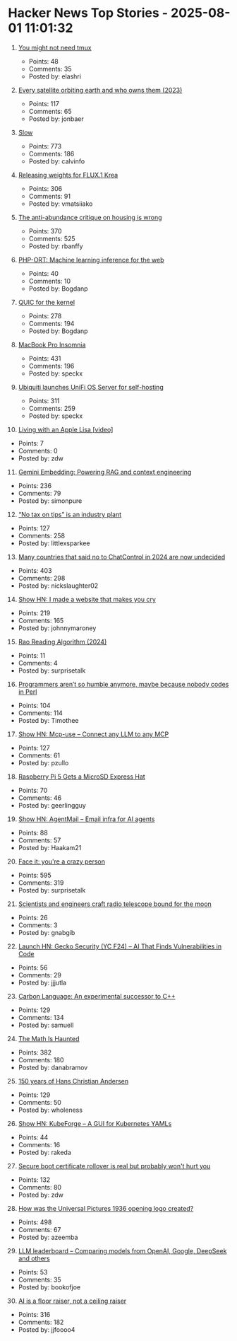 # Hacker News Top Stories - 2025-08-01 11:01:32

1. [You might not need tmux](https://bower.sh/you-might-not-need-tmux)
   - Points: 48
   - Comments: 35
   - Posted by: elashri

2. [Every satellite orbiting earth and who owns them (2023)](https://dewesoft.com/blog/every-satellite-orbiting-earth-and-who-owns-them)
   - Points: 117
   - Comments: 65
   - Posted by: jonbaer

3. [Slow](https://michaelnotebook.com/slow/index.html)
   - Points: 773
   - Comments: 186
   - Posted by: calvinfo

4. [Releasing weights for FLUX.1 Krea](https://www.krea.ai/blog/flux-krea-open-source-release)
   - Points: 306
   - Comments: 91
   - Posted by: vmatsiiako

5. [The anti-abundance critique on housing is wrong](https://www.derekthompson.org/p/the-anti-abundance-critique-on-housing)
   - Points: 370
   - Comments: 525
   - Posted by: rbanffy

6. [PHP-ORT: Machine learning inference for the web](https://krakjoe.github.io/ort/)
   - Points: 40
   - Comments: 10
   - Posted by: Bogdanp

7. [QUIC for the kernel](https://lwn.net/Articles/1029851/)
   - Points: 278
   - Comments: 194
   - Posted by: Bogdanp

8. [MacBook Pro Insomnia](https://manuel.bernhardt.io/posts/2025-07-24-macbook-pro-insomnia)
   - Points: 431
   - Comments: 196
   - Posted by: speckx

9. [Ubiquiti launches UniFi OS Server for self-hosting](https://lazyadmin.nl/home-network/unifi-os-server/)
   - Points: 311
   - Comments: 259
   - Posted by: speckx

10. [Living with an Apple Lisa [video]](https://www.youtube.com/watch?v=KISxcJ2DydY)
   - Points: 7
   - Comments: 0
   - Posted by: zdw

11. [Gemini Embedding: Powering RAG and context engineering](https://developers.googleblog.com/en/gemini-embedding-powering-rag-context-engineering/)
   - Points: 236
   - Comments: 79
   - Posted by: simonpure

12. [“No tax on tips” is an industry plant](https://www.newyorker.com/magazine/2025/08/04/no-tax-on-tips-is-an-industry-plant)
   - Points: 127
   - Comments: 258
   - Posted by: littlexsparkee

13. [Many countries that said no to ChatControl in 2024 are now undecided](https://digitalcourage.social/@echo_pbreyer/114946559233051667)
   - Points: 403
   - Comments: 298
   - Posted by: nickslaughter02

14. [Show HN: I made a website that makes you cry](https://www.cryonceaweek.com)
   - Points: 219
   - Comments: 165
   - Posted by: johnnymaroney

15. [Rao Reading Algorithm (2024)](https://raohacker.com/rao-reading-algorithm/)
   - Points: 11
   - Comments: 4
   - Posted by: surprisetalk

16. [Programmers aren’t so humble anymore, maybe because nobody codes in Perl](https://www.wired.com/story/programmers-arent-humble-anymore-nobody-codes-in-perl/)
   - Points: 104
   - Comments: 114
   - Posted by: Timothee

17. [Show HN: Mcp-use – Connect any LLM to any MCP](https://github.com/mcp-use/mcp-use)
   - Points: 127
   - Comments: 61
   - Posted by: pzullo

18. [Raspberry Pi 5 Gets a MicroSD Express Hat](https://www.cnx-software.com/2025/07/28/raspberry-pi-5-gets-a-microsd-express-hat/)
   - Points: 70
   - Comments: 46
   - Posted by: geerlingguy

19. [Show HN: AgentMail – Email infra for AI agents](https://chat.agentmail.to/)
   - Points: 88
   - Comments: 57
   - Posted by: Haakam21

20. [Face it: you're a crazy person](https://www.experimental-history.com/p/face-it-youre-a-crazy-person)
   - Points: 595
   - Comments: 319
   - Posted by: surprisetalk

21. [Scientists and engineers craft radio telescope bound for the moon](https://www.bnl.gov/newsroom/news.php?a=122408)
   - Points: 26
   - Comments: 3
   - Posted by: gnabgib

22. [Launch HN: Gecko Security (YC F24) – AI That Finds Vulnerabilities in Code](undefined)
   - Points: 56
   - Comments: 29
   - Posted by: jjjutla

23. [Carbon Language: An experimental successor to C++](https://docs.carbon-lang.dev/)
   - Points: 129
   - Comments: 134
   - Posted by: samuell

24. [The Math Is Haunted](https://overreacted.io/the-math-is-haunted/)
   - Points: 382
   - Comments: 180
   - Posted by: danabramov

25. [150 years of Hans Christian Andersen](https://www.newstatesman.com/culture/books/book-of-the-day/2025/07/150-years-of-the-bizarre-hans-christian-andersen)
   - Points: 129
   - Comments: 50
   - Posted by: wholeness

26. [Show HN: KubeForge – A GUI for Kubernetes YAMLs](https://github.com/kubenote/KubeForge)
   - Points: 44
   - Comments: 16
   - Posted by: rakeda

27. [Secure boot certificate rollover is real but probably won't hurt you](https://mjg59.dreamwidth.org/72892.html)
   - Points: 132
   - Comments: 80
   - Posted by: zdw

28. [How was the Universal Pictures 1936 opening logo created?](https://movies.stackexchange.com/questions/128020/how-was-the-universal-pictures-1936-opening-logo-created)
   - Points: 498
   - Comments: 67
   - Posted by: azeemba

29. [LLM leaderboard – Comparing models from OpenAI, Google, DeepSeek and others](https://artificialanalysis.ai/leaderboards/models)
   - Points: 53
   - Comments: 35
   - Posted by: bookofjoe

30. [AI is a floor raiser, not a ceiling raiser](https://elroy.bot/blog/2025/07/29/ai-is-a-floor-raiser-not-a-ceiling-raiser.html)
   - Points: 316
   - Comments: 182
   - Posted by: jjfoooo4

